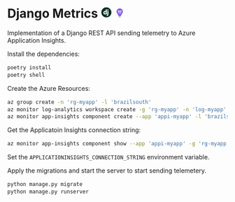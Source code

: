 # Django Metrics <img src=".docs/django.jpg" width=25 /> <img src=".docs/appi.svg" width=22 />

Implementation of a Django REST API sending telemetry to Azure Application Insights.

Install the dependencies:

```sh
poetry install
poetry shell
```

Create the Azure Resources:

```sh
az group create -n 'rg-myapp' -l 'brazilsouth'
az monitor log-analytics workspace create -g 'rg-myapp' -n 'log-myapp' -l 'brazilsouth'
az monitor app-insights component create --app 'appi-myapp' -l 'brazilsouth' -g 'rg-myapp' --workspace 'log-myapp'
```

Get the Applicatoin Insights connection string:

```sh
az monitor app-insights component show --app 'appi-myapp' -g 'rg-myapp' --query 'connectionString' -o tsv
```

Set the `APPLICATIONINSIGHTS_CONNECTION_STRING` environment variable.

Apply the migrations and start the server to start sending telemetery.

```sh
python manage.py migrate
python manage.py runserver
```
